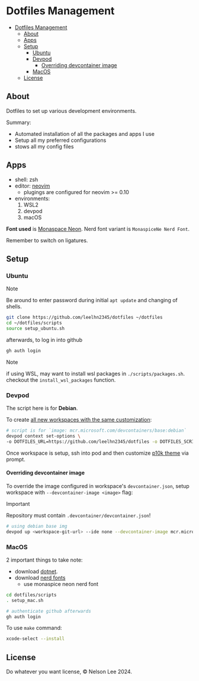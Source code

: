 # Dotfiles Management

<!--toc:start-->
- [Dotfiles Management](#dotfiles-management)
  - [About](#about)
  - [Apps](#apps)
  - [Setup](#setup)
    - [Ubuntu](#ubuntu)
    - [Devpod](#devpod)
      - [Overriding devcontainer image](#overriding-devcontainer-image)
    - [MacOS](#macos)
  - [License](#license)
<!--toc:end-->

## About

Dotfiles to set up various development environments.

Summary:

- Automated installation of all the packages and apps I use
- Setup all my preferred configurations
- stows all my config files

## Apps

- shell: zsh
- editor: [neovim](./config/nvim/README.md)
  - plugings are configured for neovim >= 0.10
- environments:
  1. WSL2
  2. devpod
  3. macOS

**Font used** is [Monaspace Neon](https://monaspace.githubnext.com/).
Nerd font variant is `MonaspiceNe Nerd Font`.

Remember to switch on ligatures.

## Setup

### Ubuntu

> [!NOTE]
> Be around to enter password during initial `apt update` and changing of shells.

```sh
git clone https://github.com/leelhn2345/dotfiles ~/dotfiles
cd ~/dotfiles/scripts
source setup_ubuntu.sh
```

afterwards, to log in into github

```sh
gh auth login
```

> [!NOTE]
> if using WSL, may want to install wsl packages in `./scripts/packages.sh`.
> checkout the `install_wsl_packages` function.

### Devpod

The script here is for **Debian**.

To create [all new workspaces with the same customization](https://devpod.sh/docs/developing-in-workspaces/dotfiles-in-a-workspace#for-all-workspaces):

```sh
# script is for `image: mcr.microsoft.com/devcontainers/base:debian`
devpod context set-options \
-o DOTFILES_URL=https://github.com/leelhn2345/dotfiles -o DOTFILES_SCRIPT=scripts/setup_devpod.sh
```

Once workspace is setup, ssh into pod and then customize [p10k theme](https://github.com/romkatv/powerlevel10k)
via prompt.

#### Overriding devcontainer image

To override the image configured in workspace's `devcontainer.json`, setup workspace
with `--devcontainer-image <image>` flag:

> [!IMPORTANT]
> Repository must contain `.devcontainer/devcontainer.json`!

```sh
# using debian base img
devpod up <workspace-git-url> --ide none --devcontainer-image mcr.microsoft.com/devcontainers/base:debian
```

### MacOS

2 important things to take note:

- download [dotnet](https://learn.microsoft.com/en-us/dotnet/core/install/macos).
- download [nerd fonts](https://github.com/ryanoasis/nerd-fonts/releases/download/v3.2.1/Monaspace.zip)
  - use monaspice neon nerd font

```sh
cd dotfiles/scripts
. setup_mac.sh

# authenticate github afterwards
gh auth login
```

To use `make` command:

```sh
xcode-select --install
```

## License

Do whatever you want license, © Nelson Lee 2024.
